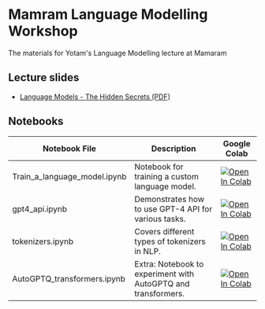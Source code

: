 # Mamram Language Modelling Workshop
The materials for Yotam's Language Modelling lecture at Mamaram

## Lecture slides

- [Language Models - The Hidden Secrets (PDF)](https://github.com/yotamnahum/Mamram-Language-Modelling-Workshop/blob/main/Language%20Models%20-%20The%20Hidden%20Secrets.pdf)

## Notebooks

| Notebook File                  | Description                                             | Google Colab |
| ------------------------------ | ------------------------------------------------------- | ------------ |
| Train_a_language_model.ipynb   | Notebook for training a custom language model.         | [![Open In Colab](https://colab.research.google.com/assets/colab-badge.svg)](https://colab.research.google.com/github/yotamnahum/Mamram-Language-Modelling-Workshop/blob/main/Train_a_language_model.ipynb) |
| gpt4_api.ipynb                 | Demonstrates how to use GPT-4 API for various tasks.   | [![Open In Colab](https://colab.research.google.com/assets/colab-badge.svg)](https://colab.research.google.com/github/yotamnahum/Mamram-Language-Modelling-Workshop/blob/main/gpt4_api.ipynb) |
| tokenizers.ipynb               | Covers different types of tokenizers in NLP.           | [![Open In Colab](https://colab.research.google.com/assets/colab-badge.svg)](https://colab.research.google.com/github/yotamnahum/Mamram-Language-Modelling-Workshop/blob/main/tokenizers.ipynb) |
| AutoGPTQ_transformers.ipynb    | Extra: Notebook to experiment with AutoGPTQ and transformers.  | [![Open In Colab](https://colab.research.google.com/assets/colab-badge.svg)](https://colab.research.google.com/github/yotamnahum/Mamram-Language-Modelling-Workshop/blob/main/AutoGPTQ_transformers.ipynb) |
